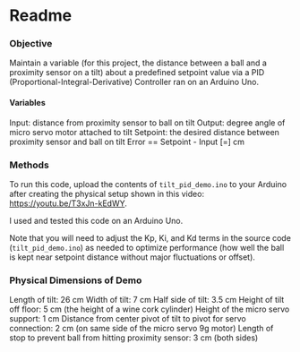 # Readme 

### Objective
Maintain a variable (for this project, the distance between a ball and a proximity sensor on a tilt) about a predefined setpoint value via a PID (Proportional-Integral-Derivative) Controller ran on an Arduino Uno. 

#### Variables 
Input: distance from proximity sensor to ball on tilt
Output: degree angle of micro servo motor attached to tilt 
Setpoint: the desired distance between proximity sensor and ball on tilt 
Error == Setpoint - Input [=] cm

### Methods

To run this code, upload the contents of `tilt_pid_demo.ino` to your Arduino after creating the physical setup shown in this video: https://youtu.be/T3xJn-kEdWY. 

I used and tested this code on an Arduino Uno. 

Note that you will need to adjust the Kp, Ki, and Kd terms in the source code (`tilt_pid_demo.ino`) as needed to optimize performance (how well the ball is kept near setpoint distance without major fluctuations or offset). 

### Physical Dimensions of Demo 
Length of tilt: 26 cm
Width of tilt: 7 cm
Half side of tilt: 3.5 cm
Height of tilt off floor: 5 cm (the height of a wine cork cylinder)
Height of the micro servo support: 1 cm 
Distance from center pivot of tilt to pivot for servo connection: 2 cm (on same side of the micro servo 9g motor)
Length of stop to prevent ball from hitting proximity sensor: 3 cm (both sides)
